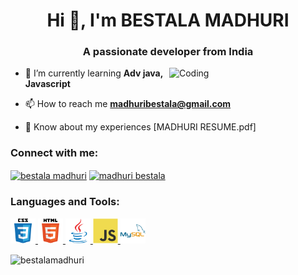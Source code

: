<h1 align="center">Hi 👋, I'm BESTALA MADHURI</h1>
<h3 align="center">A passionate developer from India</h3>
<img align="right" alt="Coding" width="250" src="https://iconscout.com/lottie-animation/girl-developer-developed-code-7136180">


- 🌱 I’m currently learning **Adv java, Javascript**

- 📫 How to reach me **madhuribestala@gmail.com**

- 📄 Know about my experiences [MADHURI RESUME.pdf]

<h3 align="left">Connect with me:</h3>
<p align="left">
<a href="https://linkedin.com/in/bestala madhuri" target="blank"><img align="center" src="https://raw.githubusercontent.com/rahuldkjain/github-profile-readme-generator/master/src/images/icons/Social/linked-in-alt.svg" alt="bestala madhuri" height="30" width="40" /></a>
<a href="https://instagram.com/madhuri bestala" target="blank"><img align="center" src="https://raw.githubusercontent.com/rahuldkjain/github-profile-readme-generator/master/src/images/icons/Social/instagram.svg" alt="madhuri bestala" height="30" width="40" /></a>
</p>

<h3 align="left">Languages and Tools:</h3>
<p align="left"> <a href="https://www.w3schools.com/css/" target="_blank" rel="noreferrer"> <img src="https://raw.githubusercontent.com/devicons/devicon/master/icons/css3/css3-original-wordmark.svg" alt="css3" width="40" height="40"/> </a> <a href="https://www.w3.org/html/" target="_blank" rel="noreferrer"> <img src="https://raw.githubusercontent.com/devicons/devicon/master/icons/html5/html5-original-wordmark.svg" alt="html5" width="40" height="40"/> </a> <a href="https://www.java.com" target="_blank" rel="noreferrer"> <img src="https://raw.githubusercontent.com/devicons/devicon/master/icons/java/java-original.svg" alt="java" width="40" height="40"/> </a> <a href="https://developer.mozilla.org/en-US/docs/Web/JavaScript" target="_blank" rel="noreferrer"> <img src="https://raw.githubusercontent.com/devicons/devicon/master/icons/javascript/javascript-original.svg" alt="javascript" width="40" height="40"/> </a> <a href="https://www.mysql.com/" target="_blank" rel="noreferrer"> <img src="https://raw.githubusercontent.com/devicons/devicon/master/icons/mysql/mysql-original-wordmark.svg" alt="mysql" width="40" height="40"/> </a> </p>

<p><img align="center" src="https://github-readme-stats.vercel.app/api/top-langs?username=bestalamadhuri&show_icons=true&locale=en&layout=compact" alt="bestalamadhuri" /></p>
